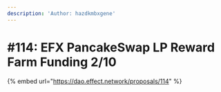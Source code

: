 ```yaml
---
description: 'Author: hazdkmbxgene'
---
```


# #114: EFX PancakeSwap LP Reward Farm Funding 2/10

{% embed url="https://dao.effect.network/proposals/114" %}

